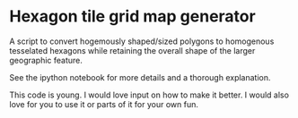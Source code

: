 # Hexagon tile grid map generator
A script to convert hogemously shaped/sized polygons to homogenous tesselated hexagons while retaining the overall shape of the larger geographic feature.

See the ipython notebook for more details and a thorough explanation.

This code is young. I would love input on how to make it better. I would also love for you to use it or parts of it for your own fun. 